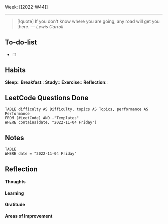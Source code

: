Week: [[2022-W44]]
- - -
>[!quote]
> If you don't know where you are going, any road will get you there.
> — <cite>Lewis Carroll</cite>

## To-do-list
- [ ] 

## Habits
**Sleep**:: 
**Breakfast**::
**Study**:: 
**Exercise**:: 
**Reflection**:: 

## LeetCode Questions Done
```dataview
TABLE difficulty AS Difficulty, topics AS Topics, performance AS Performance
FROM (#LeetCode) AND -"Templates"
WHERE contains(date, "2022-11-04 Friday") 
```

## Notes
```dataview
TABLE
WHERE date = "2022-11-04 Friday"
```

## Reflection
#### Thoughts 
#### Learning 
#### Gratitude
#### Areas of Improvement